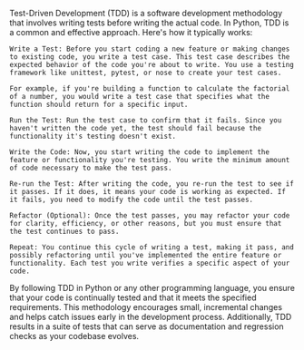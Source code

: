 Test-Driven Development (TDD) is a software development methodology that involves writing tests before writing the actual code. In Python, TDD is a common and effective approach. Here's how it typically works:

    Write a Test: Before you start coding a new feature or making changes to existing code, you write a test case. This test case describes the expected behavior of the code you're about to write. You use a testing framework like unittest, pytest, or nose to create your test cases.

    For example, if you're building a function to calculate the factorial of a number, you would write a test case that specifies what the function should return for a specific input.

    Run the Test: Run the test case to confirm that it fails. Since you haven't written the code yet, the test should fail because the functionality it's testing doesn't exist.

    Write the Code: Now, you start writing the code to implement the feature or functionality you're testing. You write the minimum amount of code necessary to make the test pass.

    Re-run the Test: After writing the code, you re-run the test to see if it passes. If it does, it means your code is working as expected. If it fails, you need to modify the code until the test passes.

    Refactor (Optional): Once the test passes, you may refactor your code for clarity, efficiency, or other reasons, but you must ensure that the test continues to pass.

    Repeat: You continue this cycle of writing a test, making it pass, and possibly refactoring until you've implemented the entire feature or functionality. Each test you write verifies a specific aspect of your code.

By following TDD in Python or any other programming language, you ensure that your code is continually tested and that it meets the specified requirements. This methodology encourages small, incremental changes and helps catch issues early in the development process. Additionally, TDD results in a suite of tests that can serve as documentation and regression checks as your codebase evolves.
